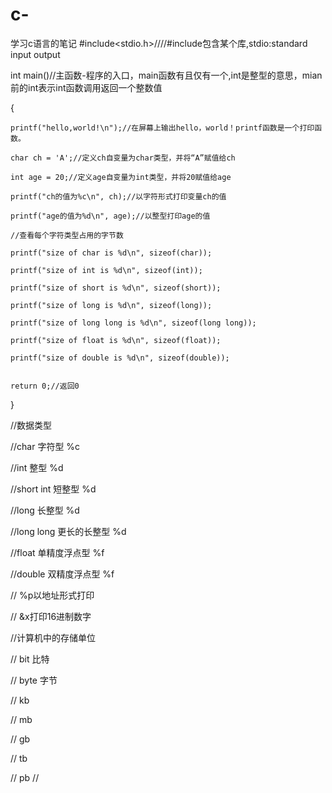 # c-
学习c语言的笔记
#include<stdio.h>////#include包含某个库,stdio:standard input output

int main()//主函数-程序的入口，main函数有且仅有一个,int是整型的意思，mian前的int表示int函数调用返回一个整数值

{

	printf("hello,world!\n");//在屏幕上输出hello，world！printf函数是一个打印函数。
	
	char ch = 'A';//定义ch自变量为char类型，并将“A”赋值给ch
	
	int age = 20;//定义age自变量为int类型，并将20赋值给age
	
	printf("ch的值为%c\n", ch);//以字符形式打印变量ch的值
	
	printf("age的值为%d\n", age);//以整型打印age的值
	
	//查看每个字符类型占用的字节数
	
	printf("size of char is %d\n", sizeof(char));
	
	printf("size of int is %d\n", sizeof(int));
	
	printf("size of short is %d\n", sizeof(short));
	
	printf("size of long is %d\n", sizeof(long));
	
	printf("size of long long is %d\n", sizeof(long long));
	
	printf("size of float is %d\n", sizeof(float));
	
	printf("size of double is %d\n", sizeof(double));
	
	
	return 0;//返回0
	
}

//数据类型

//char			字符型			%c

//int			整型			%d

//short int		短整型			%d

//long			长整型			%d

//long long		更长的长整型	%d

//float			单精度浮点型	%f

//double		双精度浮点型	%f

// %p以地址形式打印

// &x打印16进制数字

//计算机中的存储单位

// bit	比特

// byte	字节

// kb

// mb

// gb

// tb

// pb
//
